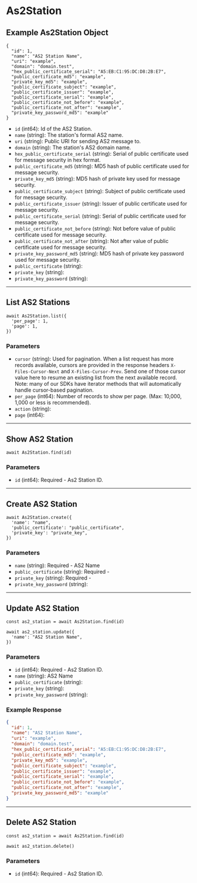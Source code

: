# As2Station

## Example As2Station Object

```
{
  "id": 1,
  "name": "AS2 Station Name",
  "uri": "example",
  "domain": "domain.test",
  "hex_public_certificate_serial": "A5:EB:C1:95:DC:D8:2B:E7",
  "public_certificate_md5": "example",
  "private_key_md5": "example",
  "public_certificate_subject": "example",
  "public_certificate_issuer": "example",
  "public_certificate_serial": "example",
  "public_certificate_not_before": "example",
  "public_certificate_not_after": "example",
  "private_key_password_md5": "example"
}
```

* `id` (int64): Id of the AS2 Station.
* `name` (string): The station's formal AS2 name.
* `uri` (string): Public URI for sending AS2 message to.
* `domain` (string): The station's AS2 domain name.
* `hex_public_certificate_serial` (string): Serial of public certificate used for message security in hex format.
* `public_certificate_md5` (string): MD5 hash of public certificate used for message security.
* `private_key_md5` (string): MD5 hash of private key used for message security.
* `public_certificate_subject` (string): Subject of public certificate used for message security.
* `public_certificate_issuer` (string): Issuer of public certificate used for message security.
* `public_certificate_serial` (string): Serial of public certificate used for message security.
* `public_certificate_not_before` (string): Not before value of public certificate used for message security.
* `public_certificate_not_after` (string): Not after value of public certificate used for message security.
* `private_key_password_md5` (string): MD5 hash of private key password used for message security.
* `public_certificate` (string): 
* `private_key` (string): 
* `private_key_password` (string): 

---

## List AS2 Stations

```
await As2Station.list({
  'per_page': 1,
  'page': 1,
})
```


### Parameters

* `cursor` (string): Used for pagination.  When a list request has more records available, cursors are provided in the response headers `X-Files-Cursor-Next` and `X-Files-Cursor-Prev`.  Send one of those cursor value here to resume an existing list from the next available record.  Note: many of our SDKs have iterator methods that will automatically handle cursor-based pagination.
* `per_page` (int64): Number of records to show per page.  (Max: 10,000, 1,000 or less is recommended).
* `action` (string): 
* `page` (int64): 

---

## Show AS2 Station

```
await As2Station.find(id)
```


### Parameters

* `id` (int64): Required - As2 Station ID.

---

## Create AS2 Station

```
await As2Station.create({
  'name': "name",
  'public_certificate': "public_certificate",
  'private_key': "private_key",
})
```


### Parameters

* `name` (string): Required - AS2 Name
* `public_certificate` (string): Required - 
* `private_key` (string): Required - 
* `private_key_password` (string): 

---

## Update AS2 Station

```
const as2_station = await As2Station.find(id)

await as2_station.update({
  'name': "AS2 Station Name",
})
```

### Parameters

* `id` (int64): Required - As2 Station ID.
* `name` (string): AS2 Name
* `public_certificate` (string): 
* `private_key` (string): 
* `private_key_password` (string): 

### Example Response

```json
{
  "id": 1,
  "name": "AS2 Station Name",
  "uri": "example",
  "domain": "domain.test",
  "hex_public_certificate_serial": "A5:EB:C1:95:DC:D8:2B:E7",
  "public_certificate_md5": "example",
  "private_key_md5": "example",
  "public_certificate_subject": "example",
  "public_certificate_issuer": "example",
  "public_certificate_serial": "example",
  "public_certificate_not_before": "example",
  "public_certificate_not_after": "example",
  "private_key_password_md5": "example"
}
```

---

## Delete AS2 Station

```
const as2_station = await As2Station.find(id)

await as2_station.delete()
```

### Parameters

* `id` (int64): Required - As2 Station ID.

